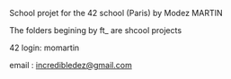 School projet for the 42 school (Paris) by Modez MARTIN

The folders begining by ft_ are shcool projects


42 login: momartin 

email : incredibledez@gmail.com
